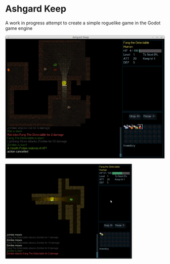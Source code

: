 # Ashgard Keep

A work in progress attempt to create a simple roguelike game in the Godot game engine 

![alt Screenshot of dungeon](docs/NewScreenshot.png) 



![alt Animated screen capture](docs/small_animation.gif) 

